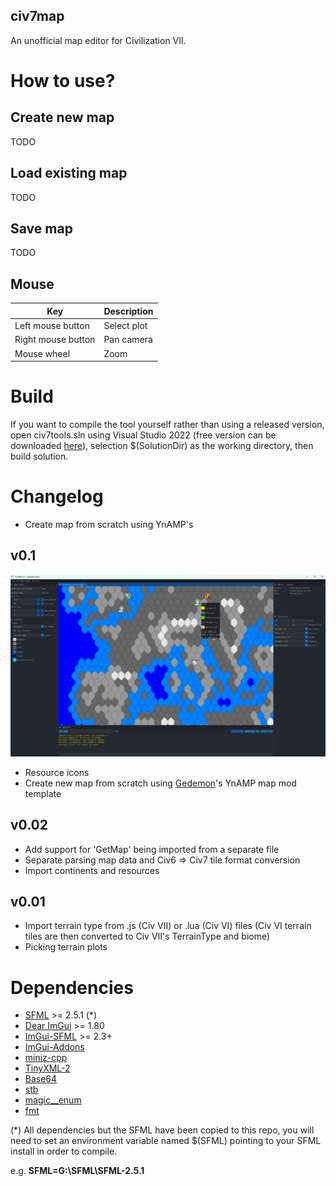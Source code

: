 civ7map
-----

An unofficial map editor for Civilization VII.

# How to use?

## Create new map

TODO

## Load existing map

TODO

## Save map

TODO

## Mouse

| Key                | Description |
|--------------------|-------------|
| Left mouse button  | Select plot |
| Right mouse button | Pan camera  |
| Mouse wheel        | Zoom        |

# Build
If you want to compile the tool yourself rather than using a released version, open civ7tools.sln using Visual Studio 2022 (free version can be downloaded [here](https://visualstudio.microsoft.com/downloads/)), selection $(SolutionDir) as the working directory, then build solution.

# Changelog

- Create map from scratch using YnAMP's

## v0.1

![Screenshot](doc/img/v0.1.png)

- Resource icons
- Create new map from scratch using [Gedemon](https://github.com/Gedemon)'s YnAMP map mod template 

## v0.02

- Add support for 'GetMap' being imported from a separate file
- Separate parsing map data and Civ6 => Civ7 tile format conversion
- Import continents and resources

## v0.01

- Import terrain type from .js (Civ VII) or .lua (Civ VI) files (Civ VI terrain tiles are then converted to Civ VII's TerrainType and biome)
- Picking terrain plots

# Dependencies


* [SFML](https://github.com/SFML/SFML) >= 2.5.1 (*)
* [Dear ImGui](https://github.com/ocornut/imgui) >= 1.80
* [ImGui-SFML](https://github.com/eliasdaler/imgui-sfml) >= 2.3+
* [ImGui-Addons](https://github.com/wflohry/imgui-addons)
* [miniz-cpp](https://github.com/tfussell/miniz-cpp)
* [TinyXML-2](https://github.com/leethomason/tinyxml2)
* [Base64](https://github.com/terrakuh/base64)
* [stb](https://github.com/nothings/stb)
* [magic__enum](https://github.com/Neargye/magic_enum)
* [fmt](https://github.com/fmtlib/fmt/)

(*) All dependencies but the SFML have been copied to this repo, you will need to set an environment variable named $(SFML) pointing to your SFML install in order to compile.

e.g. **SFML=G:\SFML\SFML-2.5.1**
